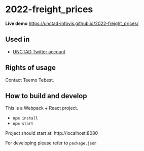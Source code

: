 # 2022-freight_prices

**Live demo** https://unctad-infovis.github.io/2022-freight_prices/

## Used in

* [UNCTAD Twitter account](https://twitter.com/UNCTAD/status/1543882396654878721)

## Rights of usage

Contact Teemo Tebest.

## How to build and develop

This is a Webpack + React project.

* `npm install`
* `npm start`

Project should start at: http://localhost:8080

For developing please refer to `package.json`